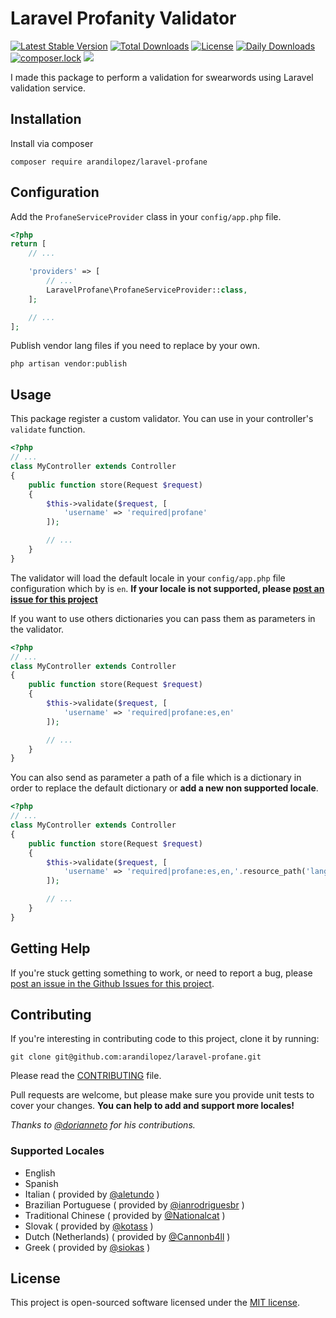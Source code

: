 # Laravel Profanity Validator

[![Latest Stable Version](https://poser.pugx.org/arandilopez/laravel-profane/v/stable)](https://packagist.org/packages/arandilopez/laravel-profane)
[![Total Downloads](https://poser.pugx.org/arandilopez/laravel-profane/downloads)](https://packagist.org/packages/arandilopez/laravel-profane)
[![License](https://poser.pugx.org/arandilopez/laravel-profane/license)](https://packagist.org/packages/arandilopez/laravel-profane)
[![Daily Downloads](https://poser.pugx.org/arandilopez/laravel-profane/d/daily)](https://packagist.org/packages/arandilopez/laravel-profane)
[![composer.lock](https://poser.pugx.org/arandilopez/laravel-profane/composerlock)](https://packagist.org/packages/arandilopez/laravel-profane)
![](https://travis-ci.org/arandilopez/laravel-profane.svg?branch=master)

I made this package to perform a validation for swearwords using Laravel validation service.

## Installation

Install via composer
```shell
composer require arandilopez/laravel-profane
```

## Configuration
Add the `ProfaneServiceProvider` class in your `config/app.php` file.

```php
<?php
return [
    // ...

    'providers' => [
        // ...
        LaravelProfane\ProfaneServiceProvider::class,
    ];

    // ...
];
```

Publish vendor lang files if you need to replace by your own.

```shell
php artisan vendor:publish
```

## Usage

This package register a custom validator. You can use in your controller's `validate` function.

```php
<?php
// ...
class MyController extends Controller
{
    public function store(Request $request)
    {
        $this->validate($request, [
            'username' => 'required|profane'
        ]);

        // ...
    }
}
```

The validator will load the default locale in your `config/app.php` file configuration which by is `en`. **If your locale is not supported, please [post an issue for this project](https://github.com/arandilopez/laravel-profane/issues)**

If you want to use others dictionaries you can pass them as parameters in the validator.

```php
<?php
// ...
class MyController extends Controller
{
    public function store(Request $request)
    {
        $this->validate($request, [
            'username' => 'required|profane:es,en'
        ]);

        // ...
    }
}
```

You can also send as parameter a path of a file which is a dictionary in order to replace the default dictionary or **add a new non supported locale**.

```php
<?php
// ...
class MyController extends Controller
{
    public function store(Request $request)
    {
        $this->validate($request, [
            'username' => 'required|profane:es,en,'.resource_path('lang/fr/dict.php')
        ]);

        // ...
    }
}
```

## Getting Help
If you're stuck getting something to work, or need to report a bug, please [post an issue in the Github Issues for this project](https://github.com/arandilopez/laravel-profane/issues).

## Contributing
If you're interesting in contributing code to this project, clone it by running:

```shell
git clone git@github.com:arandilopez/laravel-profane.git
```

Please read the [CONTRIBUTING](CONTRIBUTING.md) file.

Pull requests are welcome, but please make sure you provide unit tests to cover your changes. **You can help to add and support more locales!**

*Thanks to [@dorianneto](https://github.com/dorianneto) for his contributions.*

### Supported Locales
- English
- Spanish
- Italian ( provided by [@aletundo](https://github.com/aletundo) )
- Brazilian Portuguese ( provided by [@ianrodriguesbr](https://github.com/ianrodriguesbr) )
- Traditional Chinese ( provided by [@Nationalcat](https://github.com/Nationalcat) )
- Slovak ( provided by [@kotass](https://github.com/kotass) )
- Dutch (Netherlands) ( provided by [@Cannonb4ll](https://github.com/Cannonb4ll) )
- Greek ( provided by [@siokas](https://github.com/siokas) )

## License
This project is open-sourced software licensed under the [MIT license](http://opensource.org/licenses/MIT).
